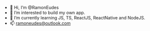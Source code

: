 - 👋  Hi, I’m @RamonEudes
- 👀  I’m interested to build my own app.
- 🌱  I’m currently learning JS, TS, ReactJS, ReactNative and NodeJS.
- 📫  ramoneudes@outlook.com
